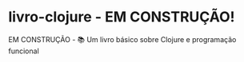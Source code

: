 # livro-clojure - EM CONSTRUÇÃO!
EM CONSTRUÇÃO - 📚 Um livro básico sobre Clojure e programação funcional

